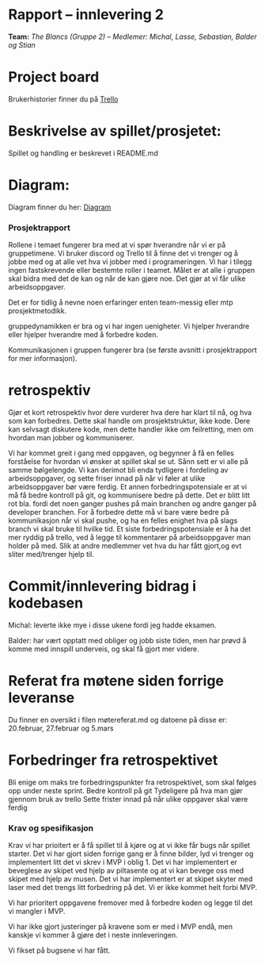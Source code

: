 # Rapport – innlevering 2
**Team:** *The Blancs (Gruppe 2)* – *Medlemer: Michal, Lasse, Sebastian, Balder og Stian*

# Project board 

Brukerhistorier finner du på [Trello](https://trello.com/b/tr1xRmAG/the-blancs)

# Beskrivelse av spillet/prosjetet:

Spillet og handling er beskrevet i README.md

# Diagram:

Diagram finner du her: [Diagram](https://git.app.uib.no/Michal.Zborowski/the-blancs/-/blob/main/doc/UML/The%20Blancs.pdf?ref_type=heads)


### Prosjektrapport

Rollene i temaet fungerer bra med at vi spør hverandre når vi er på gruppetimene. Vi bruker discord og Trello til å finne det vi trenger og å jobbe med og at alle vet hva vi jobber med i programeringen. Vi har i tilegg ingen fastskrevende eller bestemte roller i teamet. Målet er at alle i gruppen skal bidra med det de kan og når de kan gjøre noe. Det gjør at vi får ulike arbeidsoppgaver. 

Det er for tidlig å nevne noen erfaringer enten team-messig eller mtp prosjektmetodikk.

gruppedynamikken er bra og vi har ingen uenigheter. Vi hjelper hverandre eller hjelper hverandre med å forbedre koden. 

Kommunikasjonen i gruppen fungerer bra (se første avsnitt i prosjektrapport for mer informasjon). 

# retrospektiv

Gjør et kort retrospektiv hvor dere vurderer hva dere har klart til nå, og hva som kan forbedres. Dette skal handle om prosjektstruktur, ikke kode. Dere kan selvsagt diskutere kode, men dette handler ikke om feilretting, men om hvordan man jobber og kommuniserer.

Vi har kommet greit i gang med oppgaven, og begynner å få en felles forståelse for hvordan vi ønsker at spillet skal se ut. Sånn sett er vi alle på samme bølgelengde. Vi kan derimot bli enda tydligere i fordeling av arbeidsoppgaver, og sette friser innad på når vi føler at ulike arbeidsoppgaver bør være ferdig. Et annen forbedringspotensiale er at vi må få bedre kontroll på git, og kommunisere bedre på dette. Det er blitt litt rot bla. fordi det noen ganger pushes på main branchen og andre ganger på developer branchen. For å forbedre dette må vi bare være bedre på kommunikasjon når vi skal pushe, og ha en felles enighet hva på slags branch vi skal bruke til hvilke tid. Et siste forbedringspotensiale er å ha det mer ryddig på trello, ved å legge til kommentarer på arbeidsoppgaver man holder på med. Slik at andre medlemmer vet hva du har fått gjort,og evt sliter med/trenger hjelp til. 
# Commit/innlevering bidrag i kodebasen

Michal: leverte ikke mye i disse ukene fordi jeg hadde eksamen.

Balder: har vært opptatt med obliger og jobb siste tiden, men har prøvd å komme med innspill underveis, og skal få gjort mer videre.

# Referat fra møtene siden forrige leveranse

Du finner en oversikt i filen møtereferat.md og datoene på disse er: 
20.februar, 27.februar og 5.mars

# Forbedringer fra retrospektivet 

Bli enige om maks tre forbedringspunkter fra retrospektivet, som skal følges opp under neste sprint.
Bedre kontroll på git 
Tydeligere på hva man gjør gjennom bruk av trello
Sette frister innad på når ulike oppgaver skal være ferdig

### Krav og spesifikasjon 

Krav vi har prioitert er å få spillet til å kjøre og at vi ikke får bugs når spillet starter. Det vi har gjort siden forrige gang er å finne bilder, lyd vi trenger og implementert litt det vi skrev i MVP i oblig 1. Det vi har implementert er beveglese av skipet ved hjelp av piltasente og at vi kan bevege oss med skipet med hjelp av musen. Det vi har implementert er at skipet skyter med laser med det trengs litt forbedring på det. Vi er ikke kommet helt forbi MVP. 


Vi har prioritert oppgavene fremover med å forbedre koden og legge til det vi mangler i MVP. 

Vi har ikke gjort justeringer på kravene som er med i MVP endå, men kanskje vi kommer å gjøre det i neste innleveringen. 

Vi fikset på bugsene vi har fått. 




